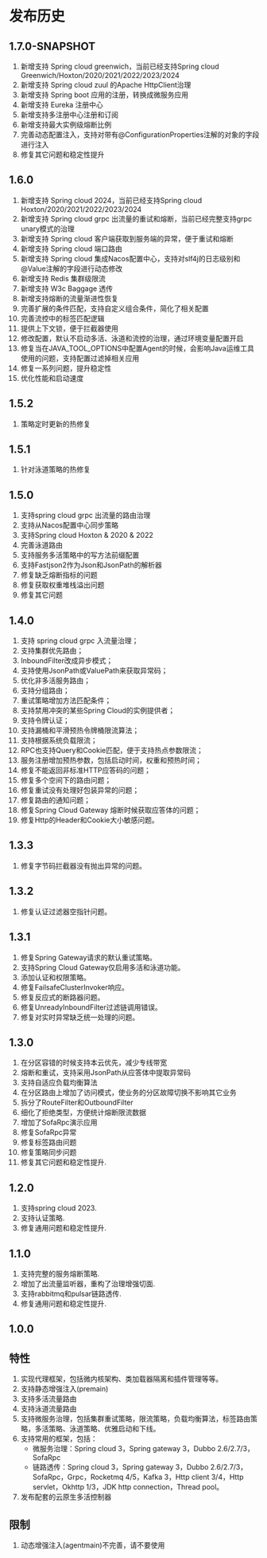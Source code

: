 # 发布历史

## 1.7.0-SNAPSHOT

1. 新增支持 Spring cloud greenwich，当前已经支持Spring cloud Greenwich/Hoxton/2020/2021/2022/2023/2024
2. 新增支持 Spring cloud zuul 的Apache HttpClient治理
3. 新增支持 Spring boot 应用的注册，转换成微服务应用
4. 新增支持 Eureka 注册中心
5. 新增支持多注册中心注册和订阅
6. 新增支持最大实例级熔断比例
7. 完善动态配置注入，支持对带有@ConfigurationProperties注解的对象的字段进行注入
8. 修复其它问题和稳定性提升

## 1.6.0

1. 新增支持 Spring cloud 2024，当前已经支持Spring cloud Hoxton/2020/2021/2022/2023/2024
2. 新增支持 Spring cloud grpc 出流量的重试和熔断，当前已经完整支持grpc unary模式的治理
3. 新增支持 Spring cloud 客户端获取到服务端的异常，便于重试和熔断 
4. 新增支持 Spring cloud 端口路由
5. 新增支持 Spring cloud 集成Nacos配置中心，支持对slf4j的日志级别和@Value注解的字段进行动态修改
6. 新增支持 Redis 集群级限流 
7. 新增支持 W3c Baggage 透传
8. 新增支持熔断的流量渐进性恢复 
9. 完善扩展的条件匹配，支持自定义组合条件，简化了相关配置 
10. 完善流控中的标签匹配逻辑 
11. 提供上下文锁，便于拦截器使用 
12. 修改配置，默认不启动多活、泳道和流控的治理，通过环境变量配置开启 
13. 修复当在JAVA_TOOL_OPTIONS中配置Agent的时候，会影响Java运维工具使用的问题，支持配置过滤掉相关应用 
14. 修复一系列问题，提升稳定性 
15. 优化性能和启动速度

## 1.5.2

1. 策略定时更新的热修复

## 1.5.1

1. 针对泳道策略的热修复

## 1.5.0

1. 支持spring cloud grpc 出流量的路由治理
2. 支持从Nacos配置中心同步策略
3. 支持Spring cloud Hoxton & 2020 & 2022
4. 完善泳道路由
5. 支持服务多活策略中的写方法前缀配置
6. 支持Fastjson2作为Json和JsonPath的解析器
7. 修复缺乏熔断指标的问题
8. 修复获取权重堆栈溢出问题
9. 修复其它问题

## 1.4.0

1. 支持 spring cloud grpc 入流量治理；
2. 支持集群优先路由；
3. InboundFilter改成异步模式；
4. 支持使用JsonPath或ValuePath来获取异常码；
5. 优化非多活服务路由；
6. 支持分组路由；
7. 重试策略增加方法匹配条件； 
8. 支持禁用冲突的某些Spring Cloud的实例提供者；
9. 支持令牌认证；
10. 支持漏桶和平滑预热令牌桶限流算法； 
11. 支持根据系统负载限流；
12. RPC也支持Query和Cookie匹配，便于支持热点参数限流；
13. 服务注册增加预热参数，包括启动时间，权重和预热时间； 
14. 修复不能返回非标准HTTP应答码的问题； 
15. 修复多个空间下的路由问题； 
16. 修复重试没有处理好包装异常的问题； 
17. 修复路由的通知问题； 
18. 修复Spring Cloud Gateway 熔断时候获取应答体的问题； 
19. 修复Http的Header和Cookie大小敏感问题。

## 1.3.3

1. 修复字节码拦截器没有抛出异常的问题。

## 1.3.2

1. 修复认证过滤器空指针问题。

## 1.3.1
1. 修复Spring Gateway请求的默认重试策略。
2. 支持Spring Cloud Gateway仅启用多活和泳道功能。
3. 添加认证和权限策略。
4. 修复FailsafeClusterInvoker响应。
5. 修复反应式的断路器问题。
6. 修复UnreadyInboundFilter过滤链调用错误。
7. 修复对实时异常缺乏统一处理的问题。

## 1.3.0
1. 在分区容错的时候支持本云优先，减少专线带宽
2. 熔断和重试，支持采用JsonPath从应答体中提取异常码
3. 支持自适应负载均衡算法
4. 在分区路由上增加了访问模式，使业务的分区故障切换不影响其它业务
5. 拆分了RouteFilter和OutboundFilter
6. 细化了拒绝类型，方便统计熔断限流数据
7. 增加了SofaRpc演示应用
8. 修复SofaRpc异常
9. 修复标签路由问题 
10. 修复策略同步问题
11. 修复其它问题和稳定性提升.

## 1.2.0

1. 支持spring cloud 2023.
2. 支持认证策略.
3. 修复通用问题和稳定性提升.

## 1.1.0

1. 支持完整的服务熔断策略.
2. 增加了出流量监听器，重构了治理增强切面.
3. 支持rabbitmq和pulsar链路透传.
4. 修复通用问题和稳定性提升.

## 1.0.0

## 特性
1. 实现代理框架，包括微内核架构、类加载器隔离和插件管理等等。
2. 支持静态增强注入(premain)
3. 支持多活流量路由
4. 支持泳道流量路由
5. 支持微服务治理，包括集群重试策略，限流策略，负载均衡算法，标签路由策略，多活策略、泳道策略、优雅启动和下线。
6. 支持常用的框架，包括：
   - 微服务治理：Spring cloud 3，Spring gateway 3，Dubbo 2.6/2.7/3，SofaRpc
   - 链路透传：Spring cloud 3，Spring gateway 3，Dubbo 2.6/2.7/3，SofaRpc，Grpc，Rocketmq 4/5，Kafka 3，Http client 3/4，Http servlet，Okhttp 1/3，JDK http connection，Thread pool。
7. 发布配套的云原生多活控制器

## 限制
1. 动态增强注入(agentmain)不完善，请不要使用

